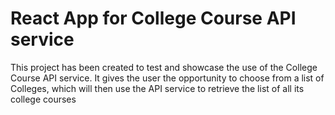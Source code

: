 # React App for College Course API service

This project has been created to test and showcase the use of the College Course API service.
It gives the user the opportunity to choose from a list of Colleges, which will then use the API service to retrieve the list of all its college courses
